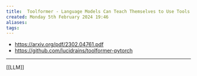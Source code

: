 ```yaml
---
title:  Toolformer - Language Models Can Teach Themselves to Use Tools
created: Monday 5th February 2024 19:46
aliases: 
tags: 
---
```

- https://arxiv.org/pdf/2302.04761.pdf
- https://github.com/lucidrains/toolformer-pytorch

---
[[LLM]]